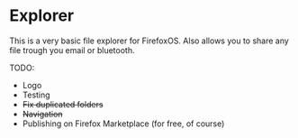 Explorer
========

This is a very basic file explorer for FirefoxOS. Also allows you to share any file trough you email or bluetooth.

TODO:

- Logo
- Testing
- ~~Fix duplicated folders~~
- ~~Navigation~~
- Publishing on Firefox Marketplace (for free, of course)

